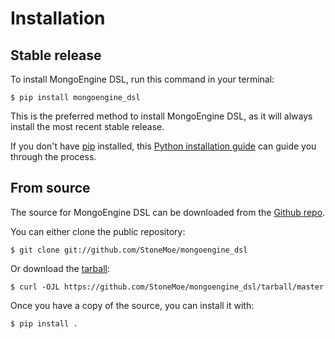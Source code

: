 # Installation

## Stable release

To install MongoEngine DSL, run this command in your
terminal:

``` console
$ pip install mongoengine_dsl
```

This is the preferred method to install MongoEngine DSL, as it will always install the most recent stable release.

If you don't have [pip][] installed, this [Python installation guide][]
can guide you through the process.

## From source

The source for MongoEngine DSL can be downloaded from
the [Github repo][].

You can either clone the public repository:

``` console
$ git clone git://github.com/StoneMoe/mongoengine_dsl
```

Or download the [tarball][]:

``` console
$ curl -OJL https://github.com/StoneMoe/mongoengine_dsl/tarball/master
```

Once you have a copy of the source, you can install it with:

``` console
$ pip install .
```

  [pip]: https://pip.pypa.io
  [Python installation guide]: http://docs.python-guide.org/en/latest/starting/installation/
  [Github repo]: https://github.com/StoneMoe/mongoengine_dsl/
  [tarball]:  https://github.com/StoneMoe/mongoengine_dsl/tarball/master
